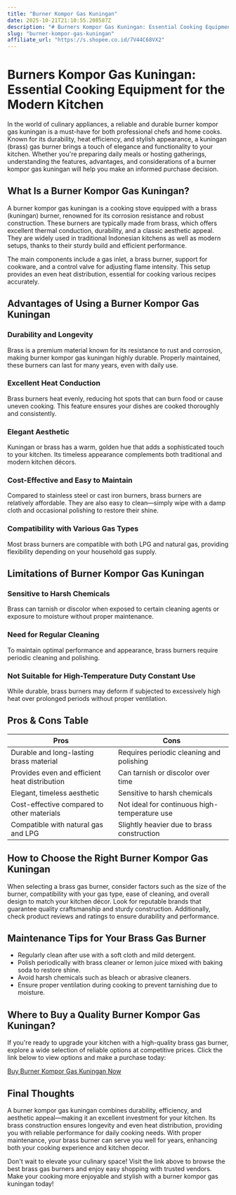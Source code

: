 ```yaml
---
title: "Burner Kompor Gas Kuningan"
date: 2025-10-21T21:10:55.208587Z
description: "# Burners Kompor Gas Kuningan: Essential Cooking Equipment for the Modern Kitchen..."
slug: "burner-kompor-gas-kuningan"
affiliate_url: "https://s.shopee.co.id/7V44C68VX2"
---
```

# Burners Kompor Gas Kuningan: Essential Cooking Equipment for the Modern Kitchen

In the world of culinary appliances, a reliable and durable burner kompor gas kuningan is a must-have for both professional chefs and home cooks. Known for its durability, heat efficiency, and stylish appearance, a kuningan (brass) gas burner brings a touch of elegance and functionality to your kitchen. Whether you're preparing daily meals or hosting gatherings, understanding the features, advantages, and considerations of a burner kompor gas kuningan will help you make an informed purchase decision.

## What Is a Burner Kompor Gas Kuningan?

A burner kompor gas kuningan is a cooking stove equipped with a brass (kuningan) burner, renowned for its corrosion resistance and robust construction. These burners are typically made from brass, which offers excellent thermal conduction, durability, and a classic aesthetic appeal. They are widely used in traditional Indonesian kitchens as well as modern setups, thanks to their sturdy build and efficient performance.

The main components include a gas inlet, a brass burner, support for cookware, and a control valve for adjusting flame intensity. This setup provides an even heat distribution, essential for cooking various recipes accurately.

## Advantages of Using a Burner Kompor Gas Kuningan

### Durability and Longevity
Brass is a premium material known for its resistance to rust and corrosion, making burner kompor gas kuningan highly durable. Properly maintained, these burners can last for many years, even with daily use.

### Excellent Heat Conduction
Brass burners heat evenly, reducing hot spots that can burn food or cause uneven cooking. This feature ensures your dishes are cooked thoroughly and consistently.

### Elegant Aesthetic
Kuningan or brass has a warm, golden hue that adds a sophisticated touch to your kitchen. Its timeless appearance complements both traditional and modern kitchen décors.

### Cost-Effective and Easy to Maintain
Compared to stainless steel or cast iron burners, brass burners are relatively affordable. They are also easy to clean—simply wipe with a damp cloth and occasional polishing to restore their shine.

### Compatibility with Various Gas Types
Most brass burners are compatible with both LPG and natural gas, providing flexibility depending on your household gas supply.

## Limitations of Burner Kompor Gas Kuningan

### Sensitive to Harsh Chemicals
Brass can tarnish or discolor when exposed to certain cleaning agents or exposure to moisture without proper maintenance.

### Need for Regular Cleaning
To maintain optimal performance and appearance, brass burners require periodic cleaning and polishing.

### Not Suitable for High-Temperature Duty Constant Use
While durable, brass burners may deform if subjected to excessively high heat over prolonged periods without proper ventilation.

## Pros & Cons Table

| Pros                                         | Cons                                       |
|----------------------------------------------|--------------------------------------------|
| Durable and long-lasting brass material     | Requires periodic cleaning and polishing |
| Provides even and efficient heat distribution | Can tarnish or discolor over time       |
| Elegant, timeless aesthetic                 | Sensitive to harsh chemicals            |
| Cost-effective compared to other materials  | Not ideal for continuous high-temperature use |
| Compatible with natural gas and LPG        | Slightly heavier due to brass construction |

## How to Choose the Right Burner Kompor Gas Kuningan

When selecting a brass gas burner, consider factors such as the size of the burner, compatibility with your gas type, ease of cleaning, and overall design to match your kitchen décor. Look for reputable brands that guarantee quality craftsmanship and sturdy construction. Additionally, check product reviews and ratings to ensure durability and performance.

## Maintenance Tips for Your Brass Gas Burner

- Regularly clean after use with a soft cloth and mild detergent.
- Polish periodically with brass cleaner or lemon juice mixed with baking soda to restore shine.
- Avoid harsh chemicals such as bleach or abrasive cleaners.
- Ensure proper ventilation during cooking to prevent tarnishing due to moisture.

## Where to Buy a Quality Burner Kompor Gas Kuningan?

If you're ready to upgrade your kitchen with a high-quality brass gas burner, explore a wide selection of reliable options at competitive prices. Click the link below to view options and make a purchase today:

[Buy Burner Kompor Gas Kuningan Now](https://s.shopee.co.id/7V44C68VX2)

## Final Thoughts

A burner kompor gas kuningan combines durability, efficiency, and aesthetic appeal—making it an excellent investment for your kitchen. Its brass construction ensures longevity and even heat distribution, providing you with reliable performance for daily cooking needs. With proper maintenance, your brass burner can serve you well for years, enhancing both your cooking experience and kitchen decor.

Don't wait to elevate your culinary space! Visit the link above to browse the best brass gas burners and enjoy easy shopping with trusted vendors. Make your cooking more enjoyable and stylish with a burner kompor gas kuningan today!